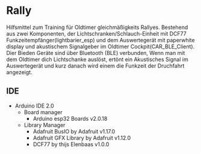 # Rally
Hilfsmittel zum Training für Oldtimer gleichmäßigkeits Rallyes.
Bestehend aus zwei Komponenten, der Lichtschranken/Schlauch-Einheit mit DCF77 Funkzeitempfänger(lightbarier_esp) und dem Auswertegerät mit paperwhite display und akustischem Signalgeber im Oldtimer Cockpit(CAR_BLE_Client).
Dier Bieden Geräte sind über Bluetooth (BLE) verbunden, Wenn man mit dem Oldtimer dich Lichtschanke auslöst, ertönt ein Akustisches Signal im Auswertegerät und kurz danach wird einem die Funkzeit der Druchfahrt angezeigt. 

## IDE
- Arduino IDE 2.0
  - Board manager
      - Arduino esp32 Boards v2.0.18
  - Library Manager
      - Adafruit BusIO by Adafruit v1.17.0
      - Adafruit GFX Library by Adafruit v1.12.0
      - DCF77 by thijs Elenbaas v1.0.0
